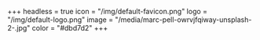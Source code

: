 +++
headless = true
icon = "/img/default-favicon.png"
logo = "/img/default-logo.png"
image = "/media/marc-pell-owrvjfqiway-unsplash-2-.jpg"
color = "#dbd7d2"
+++
